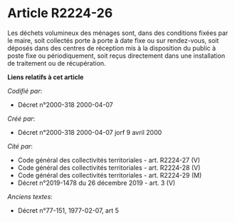 # Article R2224-26

Les déchets volumineux des ménages sont, dans des conditions fixées par le maire, soit collectés porte à porte à date fixe ou
sur rendez-vous, soit déposés dans des centres de réception mis à la disposition du public à poste fixe ou périodiquement,
soit reçus directement dans une installation de traitement ou de récupération.

**Liens relatifs à cet article**

_Codifié par_:

  - Décret n°2000-318 2000-04-07

_Créé par_:

  - Décret n°2000-318 2000-04-07 jorf 9 avril 2000

_Cité par_:

  - Code général des collectivités territoriales - art. R2224-27 (V)
  - Code général des collectivités territoriales - art. R2224-28 (V)
  - Code général des collectivités territoriales - art. R2224-29 (M)
  - Décret n°2019-1478 du 26 décembre 2019 - art. 3 (V)

_Anciens textes_:

  - Décret n°77-151, 1977-02-07, art 5
